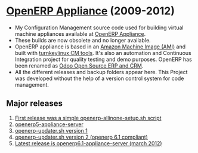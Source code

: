 # [OpenERP Appliance](http://openerpappliance.com) (2009-2012)
- My Configuration Management source code used for building virtual machine appliances available at [OpenERP Appliance](http://openerpappliance.com). 
- These builds are now obsolete and no longer available. 
- OpenERP appliance is based in an [Amazon Machine Image (AMI)](http://docs.aws.amazon.com/AWSEC2/latest/UserGuide/AMIs.html) and built with [turnkeylinux CM tools](https://www.turnkeylinux.org/). It's also an automation and Continuous Integration project for quality testing and demo purposes. OpenERP has been renamed as [Odoo Open Source ERP and CRM](http://www.odoo.com).
- All the different releases and backup folders appear here. This Project was developed without the help of a version control system for code management.

## Major releases
1. [First release was a simple openerp-allinone-setup.sh script](https://github.com/inafev/openerpappliance/blob/master/openerp-allinone-setup.sh)
2. [openerp5-appliance-server](https://github.com/inafev/openerpappliance/tree/master/openerp5-appliance-server)
3. [openerp-updater.sh version 1](https://github.com/inafev/openerpappliance/blob/master/updater/openerp-updater.sh)
4. [openerp-updater.sh version 2 (openerp 6.1 compliant)](https://github.com/inafev/openerpappliance/blob/master/openerp-updaterV2/V6.1/openerp-updater.sh)
5. [Latest release is openerp6.1-appliance-server (march 2012)](https://github.com/inafev/openerpappliance/tree/master/openerp6.1-appliance-server)


